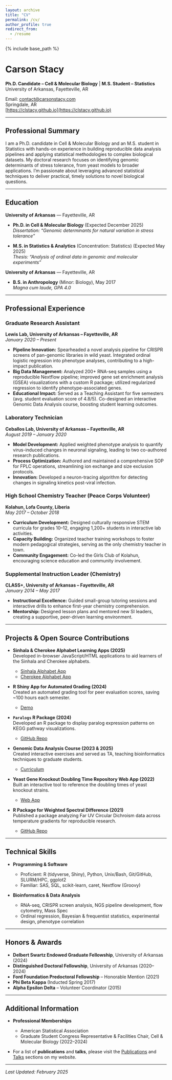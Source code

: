 ```yaml
---
layout: archive
title: "CV"
permalink: /cv/
author_profile: true
redirect_from:
  - /resume
---
```


{% include base_path %}

# **Carson Stacy**

**Ph.D. Candidate – Cell & Molecular Biology** | **M.S. Student – Statistics**  
University of Arkansas, Fayetteville, AR  

Email: contact@carsonstacy.com  
Springdale, AR  
[https://clstacy.github.io](https://clstacy.github.io)

---

## **Professional Summary**

I am a Ph.D. candidate in Cell & Molecular Biology and an M.S. student in Statistics with hands-on experience in building reproducible data analysis pipelines and applying statistical methodologies to complex biological datasets. My doctoral research focuses on identifying genomic determinants of stress tolerance, from yeast models to broader applications. I’m passionate about leveraging advanced statistical techniques to deliver practical, timely solutions to novel biological questions.

---

## **Education**

**University of Arkansas** — Fayetteville, AR  
- **Ph.D. in Cell & Molecular Biology** (Expected December 2025)  
  *Dissertation: “Genomic determinants for natural variation in stress tolerance”*

- **M.S. in Statistics & Analytics** (Concentration: Statistics) (Expected May 2025)  
  *Thesis: “Analysis of ordinal data in genomic and molecular experiments”*

**University of Arkansas** — Fayetteville, AR  
- **B.S. in Anthropology** (Minor: Biology), May 2017  
  *Magna cum laude, GPA 4.0*

---

## **Professional Experience**

### **Graduate Research Assistant**  
**Lewis Lab, University of Arkansas – Fayetteville, AR**  
*January 2020 – Present*  
- **Pipeline Innovation:** Spearheaded a novel analysis pipeline for CRISPR screens of pan-genomic libraries in wild yeast. Integrated ordinal logistic regression into phenotype analyses, contributing to a high-impact publication.  
- **Big Data Management:** Analyzed 200+ RNA-seq samples using a reproducible Nextflow pipeline; improved gene set enrichment analysis (GSEA) visualizations with a custom R package; utilized regularized regression to identify phenotype-associated genes.  
- **Educational Impact:** Served as a Teaching Assistant for five semesters (avg. student evaluation score of 4.8/5). Co-designed an interactive Genomic Data Analysis course, boosting student learning outcomes.

### **Laboratory Technician**  
**Ceballos Lab, University of Arkansas – Fayetteville, AR**  
*August 2019 – January 2020*  
- **Model Development:** Applied weighted phenotype analysis to quantify virus-induced changes in neuronal signaling, leading to two co-authored research publications.  
- **Process Optimization:** Authored and maintained a comprehensive SOP for FPLC operations, streamlining ion exchange and size exclusion protocols.  
- **Innovation:** Developed a neuron-tracing algorithm for detecting changes in signaling kinetics post-viral infection.

### **High School Chemistry Teacher (Peace Corps Volunteer)**  
**Kolahun, Lofa County, Liberia**  
*May 2017 – October 2018*  
- **Curriculum Development:** Designed culturally responsive STEM curricula for grades 10–12, engaging 1,200+ students in interactive lab activities.  
- **Capacity Building:** Organized teacher training workshops to foster modern pedagogical strategies, serving as the only chemistry teacher in town.  
- **Community Engagement:** Co-led the Girls Club of Kolahun, encouraging science education and community involvement.

### **Supplemental Instruction Leader (Chemistry)**  
**CLASS+, University of Arkansas – Fayetteville, AR**  
*January 2014 – May 2017*  
- **Instructional Excellence:** Guided small-group tutoring sessions and interactive drills to enhance first-year chemistry comprehension.  
- **Mentorship:** Designed lesson plans and mentored new SI leaders, creating a supportive, peer-driven learning environment.

---

## **Projects & Open Source Contributions**

- **Sinhala & Cherokee Alphabet Learning Apps (2025)**  
  Developed in-browser JavaScript/HTML applications to aid learners of the Sinhala and Cherokee alphabets.  
  - [Sinhala Alphabet App](https://clstacy.github.io/sinhala)  
  - [Cherokee Alphabet App](https://clstacy.github.io/cherokee)

- **R Shiny App for Automated Grading (2024)**  
  Created an automated grading tool for peer evaluation scores, saving ~100 hours each semester.  
  - [Demo](https://clstacy.shinyapps.io/Phys_Peer_Eval_Calc_2024_Spring/)

- **`Paralogs` R Package (2024)**  
  Developed an R package to display paralog expression patterns on KEGG pathway visualizations.  
  - [GitHub Repo](https://github.com/clstacy/Paralogs)

- **Genomic Data Analysis Course (2023 & 2025)**  
  Created interactive exercises and served as TA, teaching bioinformatics techniques to graduate students.  
  - [Curriculum](http://clstacy.github.io/GenomicDataAnalysis)

- **Yeast Gene Knockout Doubling Time Repository Web App (2022)**  
  Built an interactive tool to reference the doubling times of yeast knockout strains.  
  - [Web App](https://clstacy.github.io/yeastKODoublingTimes/)

- **R Package for Weighted Spectral Difference (2021)**  
  Published a package analyzing Far UV Circular Dichroism data across temperature gradients for reproducible research.  
  - [GitHub Repo](https://github.com/clstacy/WeightedSpectralDifference)

---

## **Technical Skills**

- **Programming & Software**  
  - Proficient: R (tidyverse, Shiny), Python, Unix/Bash, Git/GitHub, SLURM/HPC, ggplot2  
  - Familiar: SAS, SQL, scikit-learn, caret, Nextflow (Groovy)

- **Bioinformatics & Data Analysis**  
  - RNA-seq, CRISPR screen analysis, NGS pipeline development, flow cytometry, Mass Spec  
  - Ordinal regression, Bayesian & frequentist statistics, experimental design, phenotype correlation

---

## **Honors & Awards**

- **Delbert Swartz Endowed Graduate Fellowship**, University of Arkansas (2024)  
- **Distinguished Doctoral Fellowship**, University of Arkansas (2020–2024)  
- **Ford Foundation Predoctoral Fellowship** – Honorable Mention (2021)  
- **Phi Beta Kappa** (Inducted Spring 2017)  
- **Alpha Epsilon Delta** – Volunteer Coordinator (2015)

---

## **Additional Information**

- **Professional Memberships**  
  - American Statistical Association  
  - Graduate Student Congress Representative & Facilities Chair, Cell & Molecular Biology (2022–2024)

- For a list of **publications** and **talks**, please visit the [Publications](#) and [Talks](#) sections on my website.

---

_Last Updated: February 2025_


<!-- Talks
======
  <ul>{% for post in site.talks %}
    {% include archive-single-talk-cv.html %}
  {% endfor %}</ul>  --> 
